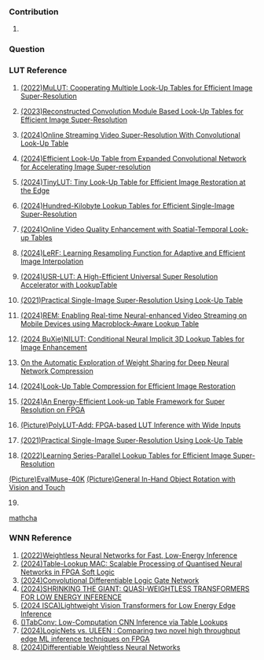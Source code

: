 
### Contribution

1. 



### Question



### LUT Reference


1. [(2022)MuLUT: Cooperating Multiple Look-Up Tables for Efficient Image Super-Resolution](https://www.ecva.net/papers/eccv_2022/papers_ECCV/papers/136780234.pdf)
2. [(2023)Reconstructed Convolution Module Based Look-Up Tables for Efficient Image Super-Resolution](https://openaccess.thecvf.com/content/ICCV2023/papers/Liu_Reconstructed_Convolution_Module_Based_Look-Up_Tables_for_Efficient_Image_Super-Resolution_ICCV_2023_paper.pdf)
3. [(2024)Online Streaming Video Super-Resolution With Convolutional Look-Up Table](https://jhc.sjtu.edu.cn/~xiaohongliu/papers/2024online.pdf)
4. [(2024)Efficient Look-Up Table from Expanded Convolutional Network for Accelerating Image Super-resolution](https://openreview.net/pdf?id=tN0xnYPLt6)
5. [(2024)TinyLUT: Tiny Look-Up Table for Efficient Image Restoration at the Edge](https://openreview.net/pdf?id=tN0xnYPLt6)
6. [(2024)Hundred-Kilobyte Lookup Tables for Efficient Single-Image Super-Resolution](https://arxiv.org/pdf/2312.06101)
7. [(2024)Online Video Quality Enhancement with Spatial-Temporal Look-up Tables](https://arxiv.org/pdf/2311.13616)
8. [(2024)LeRF: Learning Resampling Function for Adaptive and Efficient Image Interpolation](https://arxiv.org/pdf/2407.09935)
9. [(2024)USR-LUT: A High-Efficient Universal Super Resolution Accelerator with LookupTable]()
10. [(2021)Practical Single-Image Super-Resolution Using Look-Up Table](https://openaccess.thecvf.com/content/CVPR2021/papers/Jo_Practical_Single-Image_Super-Resolution_Using_Look-Up_Table_CVPR_2021_paper.pdf)
11. [(2024)REM: Enabling Real-time Neural-enhanced Video Streaming on Mobile Devices using Macroblock-Aware Lookup Table]()
12. [(2024 BuXie)NILUT: Conditional Neural Implicit 3D Lookup Tables for Image Enhancement](https://arxiv.org/pdf/2306.11920)
13. [On the Automatic Exploration of Weight Sharing for Deep Neural Network Compression](https://past.date-conference.com/proceedings-archive/2020/pdf/0973.pdf)
14. [(2024)Look-Up Table Compression for Efficient Image Restoration](https://openaccess.thecvf.com/content/CVPR2024/papers/Li_Look-Up_Table_Compression_for_Efficient_Image_Restoration_CVPR_2024_paper.pdf)

15. [(2024)An Energy-Efficient Look-up Table Framework for Super Resolution on FPGA]()

16. [(Picture)PolyLUT-Add: FPGA-based LUT Inference with Wide Inputs](https://arxiv.org/pdf/2406.04910)

17. [(2021)Practical Single-Image Super-Resolution Using Look-Up Table](https://openaccess.thecvf.com/content/CVPR2021/papers/Jo_Practical_Single-Image_Super-Resolution_Using_Look-Up_Table_CVPR_2021_paper.pdf)

18. [(2022)Learning Series-Parallel Lookup Tables for Efficient Image Super-Resolution](https://arxiv.org/pdf/2207.12987)

[(Picture)EvalMuse-40K](https://shh-han.github.io/EvalMuse-project/)
[(Picture)General In-Hand Object Rotation with Vision and Touch](https://proceedings.mlr.press/v229/qi23a/qi23a.pdf)

19. [](https://openaccess.thecvf.com/content/CVPR2023W/NTIRE/papers/Yu_DIPNet_Efficiency_Distillation_and_Iterative_Pruning_for_Image_Super-Resolution_CVPRW_2023_paper.pdf)

[mathcha](https://www.mathcha.io/editor)


### WNN Reference

1. [(2022)Weightless Neural Networks for Fast, Low-Energy Inference](https://repositories.lib.utexas.edu/server/api/core/bitstreams/ca304a73-0b60-4071-8161-c324f5feab5e/content)
2. [(2024)Table-Lookup MAC: Scalable Processing of Quantised Neural Networks in FPGA Soft Logic](https://dl.acm.org/doi/pdf/10.1145/3626202.3637576)
3. [(2024)Convolutional Differentiable Logic Gate Network](https://arxiv.org/pdf/2411.04732)
4. [(2024)SHRINKING THE GIANT: QUASI-WEIGHTLESS TRANSFORMERS FOR LOW ENERGY INFERENCE](https://arxiv.org/pdf/2411.01818)
5. [(2024 ISCA)Lightweight Vision Transformers for Low Energy Edge Inference](https://openreview.net/pdf?id=VfssBjvsdW)
6. [()TabConv: Low-Computation CNN Inference via Table Lookups](https://dl.acm.org/doi/pdf/10.1145/3649153.3649212)
7. [(2024)LogicNets vs. ULEEN : Comparing two novel high throughput edge ML inference techniques on FPGA](https://labs.engineering.asu.edu/advent/wp-content/uploads/sites/123/2024/09/WNN___MWSCAS_2024_Camera_Ready.pdf)
8. [(2024)Differentiable Weightless Neural Networks](https://arxiv.org/pdf/2410.11112)


